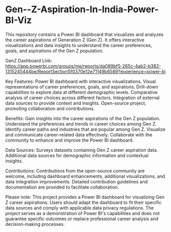 # Gen--Z-Aspiration-In-India-Power-BI-Viz
This repository contains a Power BI dashboard that visualizes and analyzes the career aspirations of Generation Z (Gen Z). It offers interactive visualizations and data insights to understand the career preferences, goals, and aspirations of the Gen Z population.

GenZ Dashboard Link: https://app.powerbi.com/groups/me/reports/da089bf5-265c-4ab2-b382-1315245444be/ReportSection5f0370e12e71149b6589?experience=power-bi

Key Features:
Power BI dashboard with interactive visualizations.
Visual representations of career preferences, goals, and aspirations.
Drill-down capabilities to explore data at different demographic levels.
Comparative analysis of career choices across different factors.
Integration of external data sources to provide context and insights.
Open-source project, promoting collaboration and contributions.

Benefits:
Gain insights into the career aspirations of the Gen Z population.
Understand the preferences and trends in career choices among Gen Z.
Identify career paths and industries that are popular among Gen Z.
Visualize and communicate career-related data effectively.
Collaborate with the community to enhance and improve the Power BI dashboard.

Data Sources:
Surveys datasets containing Gen Z career aspiration data.
Additional data sources for demographic information and contextual insights.

Contributions:
Contributions from the open-source community are welcome, including dashboard enhancements, additional visualizations, and data integration improvements.
Detailed contribution guidelines and documentation are provided to facilitate collaboration.

Please note: This project provides a Power BI dashboard for visualizing Gen Z career aspirations. Users should adapt the dashboard to fit their specific data sources and comply with applicable data privacy regulations. The project serves as a demonstration of Power BI's capabilities and does not guarantee specific outcomes or replace professional career analysis and decision-making processes.
